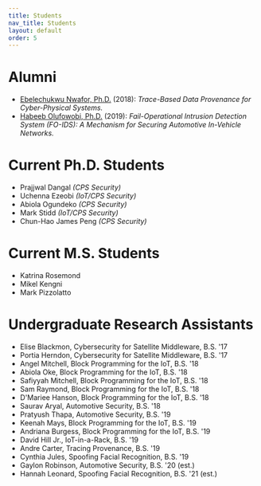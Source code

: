 ```yaml
---
title: Students
nav_title: Students
layout: default
order: 5
---
```


# Alumni
* [Ebelechukwu Nwafor, Ph.D.](https://ebelenwaf.github.io/) (2018):
  *Trace-Based Data Provenance for Cyber-Physical Systems.*
* [Habeeb Olufowobi, Ph.D.](https://dipupo.github.io/) (2019): 
  *Fail-Operational Intrusion Detection System (FO-IDS):
  A Mechanism for Securing Automotive In-Vehicle Networks.*

# Current Ph.D. Students

* Prajjwal Dangal *(CPS Security)*
* Uchenna Ezeobi *(IoT/CPS Security)*
* Abiola Ogundeko *(CPS Security)*
* Mark Stidd *(IoT/CPS Security)*
* Chun-Hao James Peng *(CPS Security)*
      
# Current M.S. Students

* Katrina Rosemond
* Mikel Kengni
* Mark Pizzolatto

# Undergraduate Research Assistants

* Elise Blackmon, Cybersecurity for Satellite Middleware, B.S. '17
* Portia Herndon, Cybersecurity for Satellite Middleware, B.S. '17
* Angel Mitchell, Block Programming for the IoT, B.S. '18
* Abiola Oke, Block Programming for the IoT, B.S. '18
* Safiyyah Mitchell, Block Programming for the IoT, B.S. '18
* Sam Raymond, Block Programming for the IoT, B.S. '18
* D'Mariee Hanson, Block Programming for the IoT, B.S. '18
* Saurav Aryal, Automotive Security, B.S. '18
* Pratyush Thapa, Automotive Security, B.S. '19 
* Keenah Mays, Block Programming for the IoT, B.S. '19 
* Andriana Burgess, Block Programming for the IoT, B.S. '19 
* David Hill Jr., IoT-in-a-Rack, B.S. '19 
* Andre Carter, Tracing Provenance, B.S. '19 
* Cynthia Jules, Spoofing Facial Recognition, B.S. '19 
* Gaylon Robinson, Automotive Security, B.S. '20 (est.)
* Hannah Leonard, Spoofing Facial Recognition, B.S. '21 (est.)

